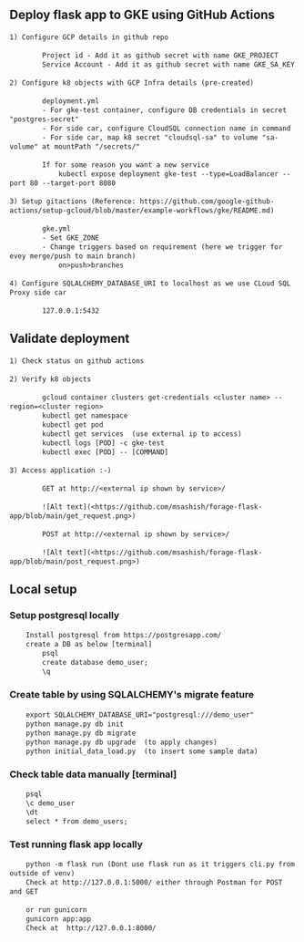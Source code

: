 
##  Deploy flask app to GKE using GitHub Actions

    1) Configure GCP details in github repo
    
            Project id - Add it as github secret with name GKE_PROJECT
            Service Account - Add it as github secret with name GKE_SA_KEY
    
    2) Configure k8 objects with GCP Infra details (pre-created)
    
            deployment.yml 
            - For gke-test container, configure DB credentials in secret "postgres-secret"
            - For side car, configure CloudSQL connection name in command
            - For side car, map k8 secret "cloudsql-sa" to volume "sa-volume" at mountPath "/secrets/"
            
            If for some reason you want a new service
                kubectl expose deployment gke-test --type=LoadBalancer --port 80 --target-port 8080
            
    3) Setup gitactions (Reference: https://github.com/google-github-actions/setup-gcloud/blob/master/example-workflows/gke/README.md)
     
            gke.yml
            - Set GKE_ZONE 
            - Change triggers based on requirement (here we trigger for evey merge/push to main branch)
                on>push>branches
        
    4) Configure SQLALCHEMY_DATABASE_URI to localhost as we use CLoud SQL Proxy side car
    
            127.0.0.1:5432

##  Validate deployment

    1) Check status on github actions
    
    2) Verify k8 objects
    
            gcloud container clusters get-credentials <cluster name> --region=<cluster region>
            kubectl get namespace
            kubectl get pod
            kubectl get services  (use external ip to access)
            kubectl logs [POD] -c gke-test
            kubectl exec [POD] -- [COMMAND]
 
    3) Access application :-) 
    
            GET at http://<external ip shown by service>/
            
            ![Alt text](<https://github.com/msashish/forage-flask-app/blob/main/get_request.png>)
            
            POST at http://<external ip shown by service>/
            
            ![Alt text](<https://github.com/msashish/forage-flask-app/blob/main/post_request.png>)
            
           
    

##  Local setup 

###  Setup postgresql locally
        Install postgresql from https://postgresapp.com/
        create a DB as below [terminal] 
            psql
            create database demo_user;
            \q
    
###  Create table by using SQLALCHEMY's migrate feature
    
        export SQLALCHEMY_DATABASE_URI="postgresql:///demo_user" 
        python manage.py db init
        python manage.py db migrate
        python manage.py db upgrade  (to apply changes)
        python initial_data_load.py  (to insert some sample data)
   
    
###  Check table data manually [terminal]
        psql
        \c demo_user
        \dt
        select * from demo_users;
    
###  Test running flask app locally
    
        python -m flask run (Dont use flask run as it triggers cli.py from outside of venv)
        Check at http://127.0.0.1:5000/ either through Postman for POST and GET 
    
        or run gunicorn
        gunicorn app:app
        Check at  http://127.0.0.1:8000/